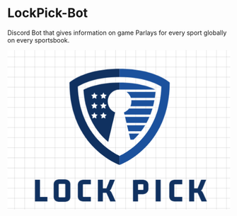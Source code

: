 # LockPick-Bot
Discord Bot that gives information on game Parlays for every sport globally on every sportsbook. 

![ALT Lockpick Bot Logo](./2223.png)